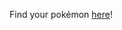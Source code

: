 <!-- Guestbook -->

<!-- /Guestbook -->


Find your pokémon [here](https://github.com/teixeirazeus/teixeirazeus/issues/2)!
